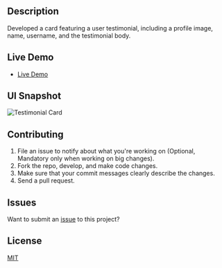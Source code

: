 ## Description
Developed a card featuring a user testimonial, including a profile image, name, username, and the testimonial body.

## Live Demo
- [Live Demo](https://testimonial-card869.netlify.app/)

## UI Snapshot
![Testimonial Card](https://github.com/user-attachments/assets/3a5ba2c8-86af-4286-b7a0-e6b3d8b749a2)


## Contributing
1. File an issue to notify about what you're working on (Optional, Mandatory only when working on big changes).
2. Fork the repo, develop, and make code changes.
3. Make sure that your commit messages clearly describe the changes.
4. Send a pull request.

## Issues
Want to submit an [issue](https://github.com/neerajsingh869/testimonial-card/issues) to this project?

## License
[MIT](https://choosealicense.com/licenses/mit/)
